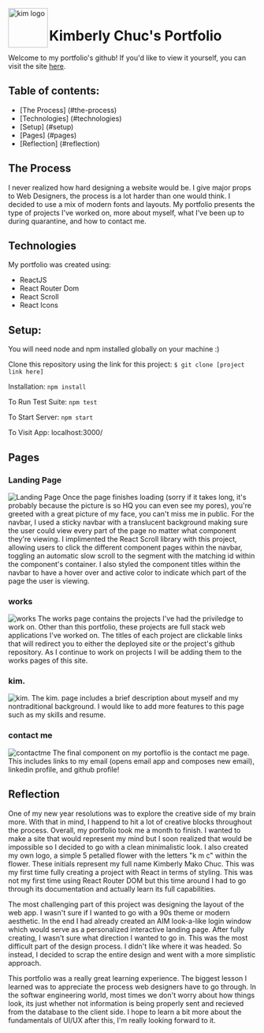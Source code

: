 <a href="kimberlychuc.com/">
  <img src="https://user-images.githubusercontent.com/59525393/105934435-450beb00-5ff4-11eb-82ab-707d7179ea2a.png" alt="kim logo" align="left" height="80"/>
</a>

Kimberly Chuc's Portfolio
=========================
Welcome to my portfolio's github! If you'd like to view it yourself, you can visit the site [here](https://kimberlychuc.com).

## Table of contents:
* [The Process] (#the-process)
* [Technologies] (#technologies)
* [Setup] (#setup)
* [Pages] (#pages)
* [Reflection] (#reflection)

## The Process
I never realized how hard designing a website would be. I give major props to Web Designers, the process is a lot harder than one would think. I decided to use a mix of modern fonts and layouts. My portfolio presents the type of projects I've worked on, more about myself, what I've been up to during quarantine, and how to contact me. 

## Technologies
My portfolio was created using:
- ReactJS
- React Router Dom
- React Scroll
- React Icons

## Setup:
You will need node and npm installed globally on your machine :)

Clone this repository using the link for this project: 
`$ git clone [project link here]`

Installation:
`npm install`

To Run Test Suite:
`npm test`

To Start Server:
`npm start`

To Visit App:
localhost:3000/

## Pages
### Landing Page
![Landing Page](https://user-images.githubusercontent.com/59525393/106213983-ee2c2000-6171-11eb-8569-170a6484dcd5.png)
Once the page finishes loading (sorry if it takes long, it's probably because the picture is so HQ you can even see my pores), you're greeted with a great picture of my face, you can't miss me in public. For the navbar, I used a sticky navbar with a translucent background making sure the user could view every part of the page no matter what component they're viewing. I implimented the React Scroll library with this project, allowing users to click the different component pages within the navbar, toggling an automatic slow scroll to the segment with the matching id within the component's container. I also styled the component titles within the navbar to have a hover over and active color to indicate which part of the page the user is viewing.

### works
![works](https://user-images.githubusercontent.com/59525393/106222676-24729b00-6184-11eb-9fa8-37e75decdb0d.gif)
The works page contains the projects I've had the priviledge to work on. Other than this portfolio, these projects are full stack web applications I've worked on. The titles of each project are clickable links that will redirect you to either the deployed site or the project's github repository. As I continue to work on projects I will be adding them to the works pages of this site. 

### kim.
![kim.](https://user-images.githubusercontent.com/59525393/106338289-84764980-6237-11eb-92cf-3e22e92569eb.gif)
The kim. page includes a brief description about myself and my nontraditional background. I would like to add more features to this page such as my skills and resume. 

### contact me
![contactme](https://user-images.githubusercontent.com/59525393/106338657-6e1cbd80-6238-11eb-996c-aa555a86382a.gif)
The final component on my portoflio is the contact me page. This includes links to my email (opens email app and composes new email), linkedin profile, and github profile!

## Reflection
One of my new year resolutions was to explore the creative side of my brain more. With that in mind, I happend to hit a lot of creative blocks throughout the process. Overall, my portfolio took me a month to finish. I wanted to make a site that would represent my mind but I soon realized that would be impossible so I decided to go with a clean minimalistic look. I also created my own logo, a simple 5 petalled flower with the letters "k m c" within the flower. These initials represent my full name Kimberly Mako Chuc. This was my first time fully creating a project with React in terms of styling. This was not my first time using React Router DOM but this time around I had to go through its documentation and actually learn its full capabilities. 

The most challenging part of this project was designing the layout of the web app. I wasn't sure if I wanted to go with a 90s theme or modern aesthetic. In the end I had already created an AIM look-a-like login window which would serve as a personalized interactive landing page. After fully creating, I wasn't sure what direction I wanted to go in. This was the most difficult part of the design process. I didn't like where it was headed. So instead, I decided to scrap the entire design and went with a more simplistic approach. 

This portfolio was a really great learning experience. The biggest lesson I learned was to appreciate the process web designers have to go through. In the softwar engineering world, most times we don't worry about how things look, its just whether not information is being properly sent and recieved from the database to the client side. I hope to learn a bit more about the fundamentals of UI/UX after this, I'm really looking forward to it. 
